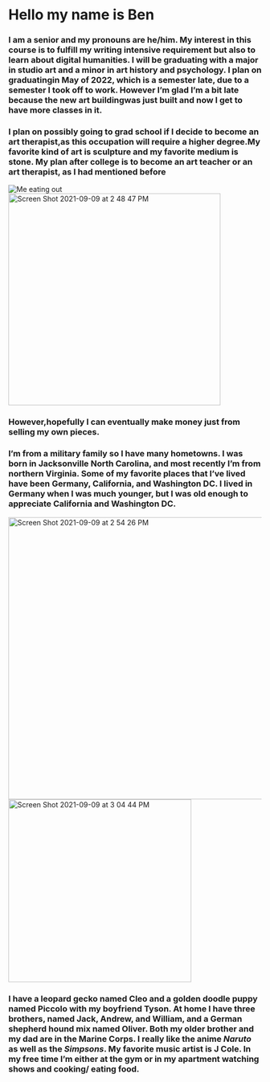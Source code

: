 # Hello my name is Ben
### I am a senior and my pronouns are he/him. My interest in this course is to fulfill my writing intensive requirement but also to learn about digital humanities. I will be graduating with a major in studio art and a minor in art history and psychology. I plan on graduatingin May of 2022, which is a semester late, due to a semester I took off to work. However I’m glad I’m a bit late because the new art buildingwas just built and now I get to have more classes in it. 

### I plan on possibly going to grad school if I decide to become an art therapist,as this occupation will require a higher degree.My favorite kind of art is sculpture and my favorite medium is stone. My plan after college is to become an art teacher or an art therapist, as I had mentioned before
![Me eating out](https://user-images.githubusercontent.com/90153645/132744000-7e86b536-53dd-45a5-b1b7-d745294fe5bb.JPG)
<img width="422" alt="Screen Shot 2021-09-09 at 2 48 47 PM" src="https://user-images.githubusercontent.com/90153645/132745204-9b1ced9c-e7dd-4892-aaff-e6cfb25190e7.png">
### However,hopefully I can eventually make money just from selling my own pieces. 

### I’m from a military family so I have many hometowns. I was born in Jacksonville North Carolina, and most recently I’m from northern Virginia. Some of my favorite places that I’ve lived have been Germany, California, and Washington DC. I lived in Germany when I was much younger, but I was old enough to appreciate California and Washington DC. 

<img width="562" alt="Screen Shot 2021-09-09 at 2 54 26 PM" src="https://user-images.githubusercontent.com/90153645/132745965-6a49ebcc-d15a-47ce-985a-90c1bb08445e.png">
<img width="364" alt="Screen Shot 2021-09-09 at 3 04 44 PM" src="https://user-images.githubusercontent.com/90153645/132747443-f6577fb4-8e03-4075-9aeb-0b456b54c403.png">

### I have a leopard gecko named Cleo and a golden doodle puppy named Piccolo with my boyfriend Tyson. At home I have three brothers, named Jack, Andrew, and William, and a German shepherd hound mix named Oliver. Both my older brother and my dad are in the Marine Corps. I really like the anime _Naruto_ as well as the _Simpsons_. My favorite music artist is J Cole. In my free time I’m either at the gym or in my apartment watching shows and cooking/ eating food. 
